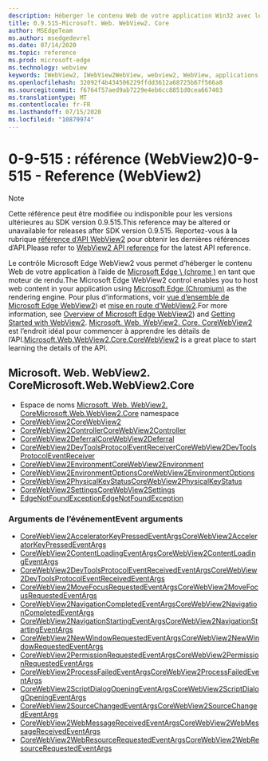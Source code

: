 ```yaml
---
description: Héberger le contenu Web de votre application Win32 avec le contrôle WebView 2 de Microsoft Edge
title: 0.9.515-Microsoft. Web. WebView2. Core
author: MSEdgeTeam
ms.author: msedgedevrel
ms.date: 07/14/2020
ms.topic: reference
ms.prod: microsoft-edge
ms.technology: webview
keywords: IWebView2, IWebView2WebView, webview2, WebView, applications Win32, Win32, Edge, ICoreWebView2, ICoreWebView2Controller, contrôle de navigateur, html Edge
ms.openlocfilehash: 32092f4b434506229ffdd3612a68725b67f566a8
ms.sourcegitcommit: f6764f57aed9ab7229e4eb6cc8851d0cea667403
ms.translationtype: MT
ms.contentlocale: fr-FR
ms.lasthandoff: 07/15/2020
ms.locfileid: "10879974"
---
```

# <span data-ttu-id="948ef-104">0-9-515 : référence (WebView2)</span><span class="sxs-lookup"><span data-stu-id="948ef-104">0-9-515 - Reference (WebView2)</span></span>  

> [!NOTE]
> <span data-ttu-id="948ef-105">Cette référence peut être modifiée ou indisponible pour les versions ultérieures au SDK version 0.9.515.</span><span class="sxs-lookup"><span data-stu-id="948ef-105">This reference may be altered or unavailable for releases after SDK version 0.9.515.</span></span> <span data-ttu-id="948ef-106">Reportez-vous à la rubrique [référence d’API WebView2](../../webview2-api-reference.md) pour obtenir les dernières références d’API.</span><span class="sxs-lookup"><span data-stu-id="948ef-106">Please refer to [WebView2 API reference](../../webview2-api-reference.md) for the latest API reference.</span></span>

<span data-ttu-id="948ef-107">Le contrôle Microsoft Edge WebView2 vous permet d’héberger le contenu Web de votre application à l’aide de [Microsoft Edge \ (chrome \)](https://www.microsoftedgeinsider.com) en tant que moteur de rendu.</span><span class="sxs-lookup"><span data-stu-id="948ef-107">The Microsoft Edge WebView2 control enables you to host web content in your application using [Microsoft Edge \(Chromium\)](https://www.microsoftedgeinsider.com) as the rendering engine.</span></span>  <span data-ttu-id="948ef-108">Pour plus d’informations, voir [vue d’ensemble de Microsoft Edge WebView2](../../index.md)) et [mise en route d’WebView2](../../gettingstarted/win32.md).</span><span class="sxs-lookup"><span data-stu-id="948ef-108">For more information, see [Overview of Microsoft Edge WebView2](../../index.md)) and [Getting Started with WebView2](../../gettingstarted/win32.md).</span></span>  <span data-ttu-id="948ef-109">[Microsoft. Web. WebView2. Core. CoreWebView2](0-9-515/microsoft-web-webview2-core-corewebview2.md) est l’endroit idéal pour commencer à apprendre les détails de l’API.</span><span class="sxs-lookup"><span data-stu-id="948ef-109">[Microsoft.Web.WebView2.Core.CoreWebView2](0-9-515/microsoft-web-webview2-core-corewebview2.md) is a great place to start learning the details of the API.</span></span>  

## <span data-ttu-id="948ef-110">Microsoft. Web. WebView2. Core</span><span class="sxs-lookup"><span data-stu-id="948ef-110">Microsoft.Web.WebView2.Core</span></span>
*   <span data-ttu-id="948ef-111">Espace de noms [Microsoft. Web. WebView2. Core](0-9-515/namespace-microsoft-web-webview2-core.md)</span><span class="sxs-lookup"><span data-stu-id="948ef-111">[Microsoft.Web.WebView2.Core](0-9-515/namespace-microsoft-web-webview2-core.md) namespace</span></span>
*   [<span data-ttu-id="948ef-112">CoreWebView2</span><span class="sxs-lookup"><span data-stu-id="948ef-112">CoreWebView2</span></span>](0-9-515/microsoft-web-webview2-core-corewebview2.md)
*   [<span data-ttu-id="948ef-113">CoreWebView2Controller</span><span class="sxs-lookup"><span data-stu-id="948ef-113">CoreWebView2Controller</span></span>](0-9-515/microsoft-web-webview2-core-corewebview2controller.md)
*   [<span data-ttu-id="948ef-114">CoreWebView2Deferral</span><span class="sxs-lookup"><span data-stu-id="948ef-114">CoreWebView2Deferral</span></span>](0-9-515/microsoft-web-webview2-core-corewebview2deferral.md)
*   [<span data-ttu-id="948ef-115">CoreWebView2DevToolsProtocolEventReceiver</span><span class="sxs-lookup"><span data-stu-id="948ef-115">CoreWebView2DevToolsProtocolEventReceiver</span></span>](0-9-515/microsoft-web-webview2-core-corewebview2devtoolsprotocoleventreceiver.md)
*   [<span data-ttu-id="948ef-116">CoreWebView2Environment</span><span class="sxs-lookup"><span data-stu-id="948ef-116">CoreWebView2Environment</span></span>](0-9-515/microsoft-web-webview2-core-corewebview2environment.md)
*   [<span data-ttu-id="948ef-117">CoreWebView2EnvironmentOptions</span><span class="sxs-lookup"><span data-stu-id="948ef-117">CoreWebView2EnvironmentOptions</span></span>](0-9-515/microsoft-web-webview2-core-corewebview2environmentoptions.md)
*   [<span data-ttu-id="948ef-118">CoreWebView2PhysicalKeyStatus</span><span class="sxs-lookup"><span data-stu-id="948ef-118">CoreWebView2PhysicalKeyStatus</span></span>](0-9-515/microsoft-web-webview2-core-corewebview2physicalkeystatus.md)
*   [<span data-ttu-id="948ef-119">CoreWebView2Settings</span><span class="sxs-lookup"><span data-stu-id="948ef-119">CoreWebView2Settings</span></span>](0-9-515/microsoft-web-webview2-core-corewebview2settings.md)
*   [<span data-ttu-id="948ef-120">EdgeNotFoundException</span><span class="sxs-lookup"><span data-stu-id="948ef-120">EdgeNotFoundException</span></span>](0-9-515/microsoft-web-webview2-core-edgenotfoundexception.md)

### <span data-ttu-id="948ef-121">Arguments de l’événement</span><span class="sxs-lookup"><span data-stu-id="948ef-121">Event arguments</span></span>

*   [<span data-ttu-id="948ef-122">CoreWebView2AcceleratorKeyPressedEventArgs</span><span class="sxs-lookup"><span data-stu-id="948ef-122">CoreWebView2AcceleratorKeyPressedEventArgs</span></span>](0-9-515/microsoft-web-webview2-core-corewebview2acceleratorkeypressedeventargs.md)
*   [<span data-ttu-id="948ef-123">CoreWebView2ContentLoadingEventArgs</span><span class="sxs-lookup"><span data-stu-id="948ef-123">CoreWebView2ContentLoadingEventArgs</span></span>](0-9-515/microsoft-web-webview2-core-corewebview2contentloadingeventargs.md)
*   [<span data-ttu-id="948ef-124">CoreWebView2DevToolsProtocolEventReceivedEventArgs</span><span class="sxs-lookup"><span data-stu-id="948ef-124">CoreWebView2DevToolsProtocolEventReceivedEventArgs</span></span>](0-9-515/microsoft-web-webview2-core-corewebview2devtoolsprotocoleventreceivedeventargs.md)
*   [<span data-ttu-id="948ef-125">CoreWebView2MoveFocusRequestedEventArgs</span><span class="sxs-lookup"><span data-stu-id="948ef-125">CoreWebView2MoveFocusRequestedEventArgs</span></span>](0-9-515/microsoft-web-webview2-core-corewebview2movefocusrequestedeventargs.md)
*   [<span data-ttu-id="948ef-126">CoreWebView2NavigationCompletedEventArgs</span><span class="sxs-lookup"><span data-stu-id="948ef-126">CoreWebView2NavigationCompletedEventArgs</span></span>](0-9-515/microsoft-web-webview2-core-corewebview2navigationcompletedeventargs.md)
*   [<span data-ttu-id="948ef-127">CoreWebView2NavigationStartingEventArgs</span><span class="sxs-lookup"><span data-stu-id="948ef-127">CoreWebView2NavigationStartingEventArgs</span></span>](0-9-515/microsoft-web-webview2-core-corewebview2navigationstartingeventargs.md)
*   [<span data-ttu-id="948ef-128">CoreWebView2NewWindowRequestedEventArgs</span><span class="sxs-lookup"><span data-stu-id="948ef-128">CoreWebView2NewWindowRequestedEventArgs</span></span>](0-9-515/microsoft-web-webview2-core-corewebview2newwindowrequestedeventargs.md)
*   [<span data-ttu-id="948ef-129">CoreWebView2PermissionRequestedEventArgs</span><span class="sxs-lookup"><span data-stu-id="948ef-129">CoreWebView2PermissionRequestedEventArgs</span></span>](0-9-515/microsoft-web-webview2-core-corewebview2permissionrequestedeventargs.md)
*   [<span data-ttu-id="948ef-130">CoreWebView2ProcessFailedEventArgs</span><span class="sxs-lookup"><span data-stu-id="948ef-130">CoreWebView2ProcessFailedEventArgs</span></span>](0-9-515/microsoft-web-webview2-core-corewebview2processfailedeventargs.md)
*   [<span data-ttu-id="948ef-131">CoreWebView2ScriptDialogOpeningEventArgs</span><span class="sxs-lookup"><span data-stu-id="948ef-131">CoreWebView2ScriptDialogOpeningEventArgs</span></span>](0-9-515/microsoft-web-webview2-core-corewebview2scriptdialogopeningeventargs.md)
*   [<span data-ttu-id="948ef-132">CoreWebView2SourceChangedEventArgs</span><span class="sxs-lookup"><span data-stu-id="948ef-132">CoreWebView2SourceChangedEventArgs</span></span>](0-9-515/microsoft-web-webview2-core-corewebview2sourcechangedeventargs.md)
*   [<span data-ttu-id="948ef-133">CoreWebView2WebMessageReceivedEventArgs</span><span class="sxs-lookup"><span data-stu-id="948ef-133">CoreWebView2WebMessageReceivedEventArgs</span></span>](0-9-515/microsoft-web-webview2-core-corewebview2webmessagereceivedeventargs.md)
*   [<span data-ttu-id="948ef-134">CoreWebView2WebResourceRequestedEventArgs</span><span class="sxs-lookup"><span data-stu-id="948ef-134">CoreWebView2WebResourceRequestedEventArgs</span></span>](0-9-515/microsoft-web-webview2-core-corewebview2webresourcerequestedeventargs.md)
